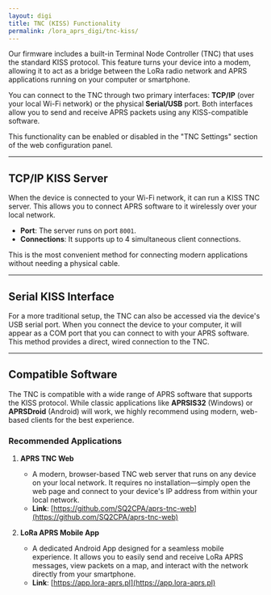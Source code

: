 ```yaml
---
layout: digi
title: TNC (KISS) Functionality
permalink: /lora_aprs_digi/tnc-kiss/
---
```


Our firmware includes a built-in Terminal Node Controller (TNC) that uses the standard KISS protocol. This feature turns your device into a modem, allowing it to act as a bridge between the LoRa radio network and APRS applications running on your computer or smartphone.

You can connect to the TNC through two primary interfaces: **TCP/IP** (over your local Wi-Fi network) or the physical **Serial/USB** port. Both interfaces allow you to send and receive APRS packets using any KISS-compatible software.

This functionality can be enabled or disabled in the "TNC Settings" section of the web configuration panel.

---

## TCP/IP KISS Server

When the device is connected to your Wi-Fi network, it can run a KISS TNC server. This allows you to connect APRS software to it wirelessly over your local network.

-   **Port**: The server runs on port `8001`.
-   **Connections**: It supports up to 4 simultaneous client connections.

This is the most convenient method for connecting modern applications without needing a physical cable.

---

## Serial KISS Interface

For a more traditional setup, the TNC can also be accessed via the device's USB serial port. When you connect the device to your computer, it will appear as a COM port that you can connect to with your APRS software. This method provides a direct, wired connection to the TNC.

---

## Compatible Software

The TNC is compatible with a wide range of APRS software that supports the KISS protocol. While classic applications like **APRSIS32** (Windows) or **APRSDroid** (Android) will work, we highly recommend using modern, web-based clients for the best experience.

### Recommended Applications

1.  **APRS TNC Web**

    -   A modern, browser-based TNC web server that runs on any device on your local network. It requires no installation—simply open the web page and connect to your device's IP address from within your local network.
    -   **Link**: [https://github.com/SQ2CPA/aprs-tnc-web](https://github.com/SQ2CPA/aprs-tnc-web)

2.  **LoRa APRS Mobile App**
    -   A dedicated Android App designed for a seamless mobile experience. It allows you to easily send and receive LoRa APRS messages, view packets on a map, and interact with the network directly from your smartphone.
    -   **Link**: [https://app.lora-aprs.pl](https://app.lora-aprs.pl)
